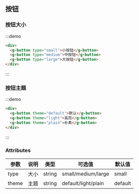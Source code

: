 ## 按钮

### 按钮大小
:::demo
```html
<div>
  <g-button type="small">小按钮</g-button>
  <g-button type="medium">中按钮</g-button>
  <g-button type="large">大按钮</g-button>
</div>
```
:::

### 按钮主题
:::demo
```html
<div>
  <g-button theme="default">默认</g-button>
  <g-button theme="light">高亮</g-button>
  <g-button theme="plain">朴素</g-button>
</div>
```
:::


### Attributes
| 参数      | 说明          | 类型      | 可选值                           | 默认值  |
|---------- |-------------- |---------- |--------------------------------  |-------- |
| type      | 大小      | string | small/medium/large | small |
| theme     | 主题      | string | default/light/plain | default |